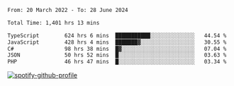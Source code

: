 <!--START_SECTION:waka-->

```txt
From: 20 March 2022 - To: 28 June 2024

Total Time: 1,401 hrs 13 mins

TypeScript        624 hrs 6 mins  ███████████░░░░░░░░░░░░░░   44.54 %
JavaScript        428 hrs 4 mins  ███████▓░░░░░░░░░░░░░░░░░   30.55 %
C#                98 hrs 38 mins  █▓░░░░░░░░░░░░░░░░░░░░░░░   07.04 %
JSON              50 hrs 52 mins  █░░░░░░░░░░░░░░░░░░░░░░░░   03.63 %
PHP               46 hrs 47 mins  █░░░░░░░░░░░░░░░░░░░░░░░░   03.34 %
```

<!--END_SECTION:waka-->
[![spotify-github-profile](https://spotify-github-profile.vercel.app/api/view?uid=c00zprrvy9xiloa9qnco3hmng&cover_image=true&theme=novatorem&show_offline=false&background_color=121212&bar_color=53b14f&bar_color_cover=false)](https://spotify-github-profile.vercel.app/api/view?uid=c00zprrvy9xiloa9qnco3hmng&redirect=true)



